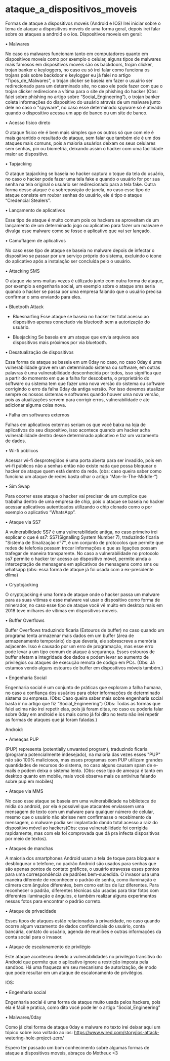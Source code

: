 # ataque_a_dispositivos_moveis

Formas de ataque a dispositivos moveis (Android e IOS)
	Irei iniciar sobre o tema de ataque a dispositivos moveis de uma forma geral, depois irei falar sobre os ataques a android e o ios.
Dispositivos moveis em geral:

•	Malwares

No caso os malwares funcionam tanto em computadores quanto em dispositivos moveis como por exemplo o celular, alguns tipos de malwares mais famosos em dispositivos moveis são os backdoors, trojan clicker, trojan banker e keyloggers, no caso eu só irei falar como funciona os trojans pois sobre backdoor e keylogger eu já falei no artigo “Tipos_de_Malwares”, o trojan clicker se baseia em fazer o usuário ser redirecionado para um determinado site, no caso ele pode fazer com que o trojan clicker redirecione a vítima para o site de phishing do hacker (Obs: falei sobre phishing no artigo sobre “Social_Engineering”), o trojan banker coleta informações do dispositivo do usuário através de um malware junto dele no caso o "spyware", no caso esse determinado spyware só é ativado quando o dispositivo acessa um app de banco ou um site de banco.

•	Acesso físico direto

O ataque físico ele é bem mais simples que os outros só que com ele é mais garantido o resultado do ataque, sem falar que também ele é um dos ataques mais comuns, pois a maioria usuários deixam os seus celulares sem senhas, pin ou biometria, deixando assim o hacker com uma facilidade maior ao dispositivo.

•	Tapjacking

O ataque tapjacking se baseia no hacker captura o toque da tela do usuário, no caso o hacker pode fazer uma tela fake e quando o usuário for por sua senha na tela original o usuário ser redirecionado para a tela fake. Outra forma desse ataque é a sobreposição de janela, no caso esse tipo de ataque consiste em roubar senhas do usuário, ele é tipo o ataque “Credencial Stealers”.

•	Lançamento de aplicativos

Esse tipo de ataque é muito comum pois os hackers se aproveitam de um lançamento de um determinado jogo ou aplicativo para fazer um malware e divulga esse malware como se fosse o aplicativo que vai ser lançado.

•	Camuflagem de aplicativos

No caso esse tipo de ataque se baseia no malware depois de infectar o dispositivo se passar por um serviço próprio do sistema, excluindo o ícone do aplicativo após a instalação ser concluída pelo o usuário.

•	Attacking SMS

O ataque via sms muitas vezes é utilizado junto com outra forma de ataque, por exemplo a engenharia social, um exemplo sobre o ataque sms seria quando o hacker se passa por uma empresa falando que o usuário precisa confirmar o sms enviando para eles.

•	Bluetooth Attack

- Bluesnarfing
Esse ataque se baseia no hacker ter total acesso ao dispositivo apenas conectado via bluetooth sem a autorização do usuário.

- Bluejacking
Se baseia em um ataque que envia arquivos aos dispositivos mais próximos por via bluetooth.

•	Desatualização de dispositivos

Essa forma de ataque se baseia em um 0day no caso, no caso 0day é uma vulnerabilidade grave em um determinado sistema ou software, em outras palavras é uma vulnerabilidade desconhecida por todos, isso significa que a partir do momento em que a falha for descoberta, o proprietário do software ou sistema tem que fazer uma nova versão do sistema ou software corrigindo o erro da falha 0day da antiga versão. Por isso devemos atualizar sempre os nossos sistemas e softwares quando houver uma nova versão, pois as atualizações servem para corrigir erros, vulnerabilidade e ate adicionar alguma coisa nova.

•	Falha em softwares externos

Falhas em aplicativos externos seriam os que você baixa na loja de aplicativos do seu dispositivo, isso acontece quando um hacker acha vulnerabilidade dentro desse determinado aplicativo e faz um vazamento de dados.

•	Wi-fi públicos 

Acessar wi-fi desprotegidos é uma porta aberta para ser invadido, pois em wi-fi públicos não a senhas então não existe nada que possa bloquear o hacker de ataque quem está dentro da rede. (obs: caso queira saber como funciona um ataque de redes basta olhar o artigo “Man-In-The-Middle-“)

•	Sim Swap

Para ocorrer esse ataque o hacker vai precisar de um cumplice que trabalha dentro de uma empresa de chip, pois o ataque se baseia no hacker acessar aplicativos autenticados utilizando o chip clonado como o por exemplo o aplicativo “WhatsApp”.

•	Ataque via SS7

A vulnerabilidade SS7 é uma vulnerabilidade antiga, no caso primeiro irei explicar o que é ss7: SS7(Signalling System Number 7), traduzindo ficaria "Sistema de Sinalização n°7", é um conjunto de protocolos que permite que redes de telefonia possam trocar informações e que as ligações possam trafegar de maneira transparente. No caso a vulnerabilidade no protocolo ss7 permite o hacker ter acesso ao dispositivo móvel, permite ainda a interceptação de mensagens em aplicativos de mensagens como sms ou whatsapp (obs: essa forma de ataque já foi usada com a ex-presidente dilma)

•	Cryptojacking

O cryptojacking é uma forma de ataque onde o hacker passa um malware para as suas vitimas e esse malware vai usar o dispositivo como forma de minerador, no caso esse tipo de ataque você vê muito em desktop mais em 2018 teve milhares de vítimas em dispositivos moveis.

•	Buffer Overflows

Buffer Overflows traduzindo ficaria (Estouros de buffer) no caso quando um programa tenta armazenar mais dados em um buffer (área de armazenamento temporário) do que deveria, ele sobrescreve a memória adjacente. Isso é causado por um erro de programação, mas esse erro pode levar a um tipo comum de ataque à segurança. Esses estouros de buffer afetam a integridade dos dados e podem levar ao aumento de privilégios ou ataques de execução remota de código em PCs. (Obs: Já estamos vendo alguns estouros de buffer em dispositivos móveis também.)

•	Engenharia Social 

Engenharia social é um conjunto de práticas que exploram a falha humana, no caso a confiança dos usuários para obter informações de determinado sistema ou empresa. (Obs: Caso queira saber mais sobre engenharia social basta ir no artigo que fiz “Social_Engineering”)
(Obs: Todas as formas que falei acima não irei repetir elas, pois já foram ditas, no caso eu poderia falar sobre 0day em android e ios mais como já foi dito no texto não irei repetir as formas de ataques que já foram faladas.)

Android:

•	Ameaças PUP

(PUP) representa (potentially unwanted program), traduzindo ficaria (programa potencialmente indesejado), na maioria das vezes esses "PUP" não são 100% maliciosos, mas esses programas com PUP utilizam grandes quantidades de recursos do sistema, no caso alguns causam spam de e-mails e podem deixa o sistema lento. (Obs: esse tipo de ameaça é tanto em desktop quanto em mobile, mais você observa mais os antivírus falando sobre pup em mobiles)

•	Ataque via MMS

No caso esse ataque se baseia em uma vulnerabilidade na biblioteca de mídia do android, por ela é possível que atacantes enviassem uma mensagem de texto com um malware para qualquer número de celular, mesmo que o usuário não abrisse nem confirmasse o recebimento da mensagem, o malware podia ser implantado dando total acesso a raiz do dispositivo móvel ao hackers(Obs: essa vulnerabilidade foi corrigida rapidamente, mas com ela foi comprovada que dá pra infecta dispositivos por meio de textos).

•	Ataques de manchas

A maioria dos smartphones Android usam a tela de toque para bloquear e desbloquear o telefone, no padrão Android são usados para senhas que são apenas pontos de contato gráficos, o usuário atravessa esses pontos para uma correspondência de padrões bem-sucedida. O invasor usa uma maneira diferente de reconhecer o padrão de senha, como iluminação e câmera com ângulos diferentes, bem como estilos de luz diferentes. Para reconhecer o padrão, diferentes técnicas são usadas para tirar fotos com diferentes iluminação e ângulos, e também realizar alguns experimentos nessas fotos para encontrar o padrão correto.

•	Ataque de privacidade

Esses tipos de ataques estão relacionados à privacidade, no caso quando ocorre algum vazamento de dados confidenciais do usuário, conta bancária, contato do usuário, agenda de reuniões e outras informações da conta social para o invasor.

•	Ataque de escalonamento de privilégio 

Este ataque aconteceu devido a vulnerabilidades no privilégio transitivo do Android que permite que o aplicativo ignore a restrição imposta pela sandbox. Há uma fraqueza em seu mecanismo de autorização, de modo que pode resultar em um ataque de escalonamento de privilégios. 

IOS:

•	Engenharia social

Engenharia social é uma forma de ataque muito usada pelos hackers, pois ela é fácil e pratica, como dito você pode ler o artigo “Social_Engineering” 

•	Malwares/0day

Como já citei forma de ataque 0day e malware no texto irei deixar aqui um tópico sobre isso voltado ao ios: https://www.wired.com/story/ios-attack-watering-hole-project-zero/

Espero ter passado um bom conhecimento sobre algumas formas de ataque a dispositivos moveis, abraços do Mxtheux <3 
